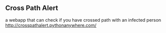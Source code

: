 ## Cross Path Alert

a webapp that can check if you have crossed path with an infected person
http://crosspathalert.pythonanywhere.com/
